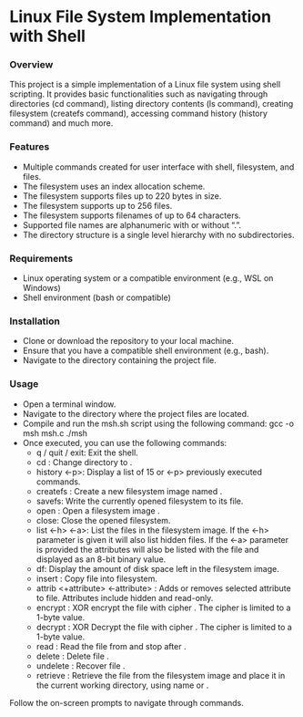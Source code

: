 # **Linux File System Implementation with Shell**
### **Overview**
This project is a simple implementation of a Linux file system using shell scripting. 
It provides basic functionalities such as navigating through directories (cd command), 
listing directory contents (ls command), creating filesystem (createfs command), accessing command history (history command) and much more.

### **Features**
* Multiple commands created for user interface with shell, filesystem, and files.
* The filesystem uses an index allocation scheme.
* The filesystem supports files up to 220 bytes in size.
* The filesystem supports up to 256 files.
* The filesystem supports filenames of up to 64 characters.
* Supported file names are alphanumeric with or without “.”.
* The directory structure is a single level hierarchy with no subdirectories.

### **Requirements**
* Linux operating system or a compatible environment (e.g., WSL on Windows)
* Shell environment (bash or compatible)

### **Installation**
* Clone or download the repository to your local machine.
* Ensure that you have a compatible shell environment (e.g., bash).
* Navigate to the directory containing the project file.

### **Usage**
* Open a terminal window.
* Navigate to the directory where the project files are located.
* Compile and run the msh.sh script using the following command:
gcc -o msh msh.c
./msh
* Once executed, you can use the following commands:
  * q / quit / exit: Exit the shell.
  * cd <directory>: Change directory to <directory>.
  * history <-p>: Display a list of 15 or <-p> previously executed commands.
  * createfs <filename>: Create a new filesystem image named <filename>.
  * savefs: Write the currently opened filesystem to its file.
  * open <filename>: Open a filesystem image <filename>.
  * close: Close the opened filesystem.
  * list <-h> <-a>: List the files in the filesystem image. If the <-h> parameter is given it will also list hidden files. If the <-a> parameter is provided the attributes will also be listed with the file and displayed as an 8-bit binary value.
  * df: Display the amount of disk space left in the filesystem image.
  * insert <filename>: Copy file into filesystem.
  * attrib <+attribute> <-attribute> <filename>: Adds or removes selected attribute to file. Attributes include <h> hidden and <r> read-only.
  * encrypt <filename> <cipher>:  XOR encrypt the file <filename> with cipher <cipher>. The cipher is limited to a 1-byte value.
  * decrypt <filename> <cipher>:  XOR Decrypt the file <filename> with cipher <cipher>. The cipher is limited to a 1-byte value.
  * read <filename> <startbyte> <numberofbytes>: Read the file <filename> from <startbyte> and stop after <numberofbytes>.
  * delete <filename>: Delete file <filename>.
  * undelete <filename>: Recover file <filename>.
  * retrieve <filename> <newfilename>: Retrieve the file <filename> from the filesystem image and place it in the current working directory, using name <filename> or <newfilename>.
  
Follow the on-screen prompts to navigate through commands.
